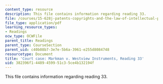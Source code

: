 ```yaml
---
content_type: resource
description: This file contains information regarding reading 33.
file: /courses/15-628j-patents-copyrights-and-the-law-of-intellectual-property-spring-2013/382396f14489459951c35ce4b132194f_MIT15_628JS13_read33.pdf
file_type: application/pdf
learning_resource_types:
- Readings
ocw_type: OCWFile
parent_title: Readings
parent_type: CourseSection
parent_uid: c40b08b7-3e7e-5b6a-3961-e255d8084748
resourcetype: Document
title: 'Court case: Markman v. Westview Instruments, Reading 33'
uid: 382396f1-4489-4599-51c3-5ce4b132194f
---
```

This file contains information regarding reading 33.

